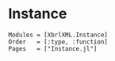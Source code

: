 # Instance

```@autodocs
Modules = [XbrlXML.Instance]
Order   = [:type, :function]
Pages   = ["Instance.jl"]
```
